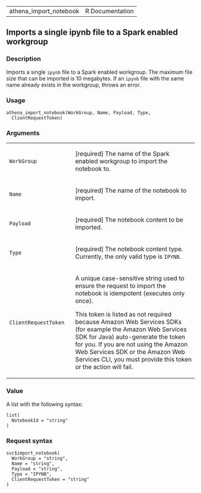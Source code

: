 <table style="width: 100%;">
<tbody>
<tr class="odd">
<td>athena_import_notebook</td>
<td style="text-align: right;">R Documentation</td>
</tr>
</tbody>
</table>

## Imports a single ipynb file to a Spark enabled workgroup

### Description

Imports a single `ipynb` file to a Spark enabled workgroup. The maximum
file size that can be imported is 10 megabytes. If an `ipynb` file with
the same name already exists in the workgroup, throws an error.

### Usage

    athena_import_notebook(WorkGroup, Name, Payload, Type,
      ClientRequestToken)

### Arguments

<table>
<colgroup>
<col style="width: 35%" />
<col style="width: 65%" />
</colgroup>
<tbody>
<tr class="odd">
<td><code id="athena_import_notebook_:_WorkGroup">WorkGroup</code></td>
<td><p>[required] The name of the Spark enabled workgroup to import the
notebook to.</p></td>
</tr>
<tr class="even">
<td><code id="athena_import_notebook_:_Name">Name</code></td>
<td><p>[required] The name of the notebook to import.</p></td>
</tr>
<tr class="odd">
<td><code id="athena_import_notebook_:_Payload">Payload</code></td>
<td><p>[required] The notebook content to be imported.</p></td>
</tr>
<tr class="even">
<td><code id="athena_import_notebook_:_Type">Type</code></td>
<td><p>[required] The notebook content type. Currently, the only valid
type is <code>IPYNB</code>.</p></td>
</tr>
<tr class="odd">
<td><code
id="athena_import_notebook_:_ClientRequestToken">ClientRequestToken</code></td>
<td><p>A unique case-sensitive string used to ensure the request to
import the notebook is idempotent (executes only once).</p>
<p>This token is listed as not required because Amazon Web Services SDKs
(for example the Amazon Web Services SDK for Java) auto-generate the
token for you. If you are not using the Amazon Web Services SDK or the
Amazon Web Services CLI, you must provide this token or the action will
fail.</p></td>
</tr>
</tbody>
</table>

### Value

A list with the following syntax:

    list(
      NotebookId = "string"
    )

### Request syntax

    svc$import_notebook(
      WorkGroup = "string",
      Name = "string",
      Payload = "string",
      Type = "IPYNB",
      ClientRequestToken = "string"
    )
